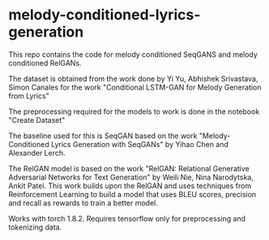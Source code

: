 # melody-conditioned-lyrics-generation

This repo contains the code for melody conditioned SeqGANS and melody conditioned RelGANs.

The dataset is obtained from the work done by Yi Yu, Abhishek Srivastava, Simon Canales for the work "Conditional LSTM-GAN for Melody Generation from Lyrics"

The preprocessing required for the models to work is done in the notebook "Create Dataset"

The baseline used for this is SeqGAN based on the work "Melody-Conditioned Lyrics Generation with
SeqGANs" by Yihao Chen and Alexander Lerch.

The RelGAN model is based on the work "RelGAN: Relational Generative Adversarial Networks for Text Generation" by Weili Nie, Nina Narodytska, Ankit Patel. This work builds upon the RelGAN and uses techniques from Reinforcement Learning to build a model that uses BLEU scores, precision and recall as rewards to train a better model.

Works with torch 1.8.2. Requires tensorflow only for preprocessing and tokenizing data.